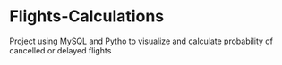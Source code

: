 # Flights-Calculations
Project using MySQL and Pytho to visualize and calculate probability of cancelled or delayed flights
